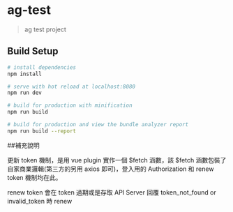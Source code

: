 # ag-test

> ag test project

## Build Setup

``` bash
# install dependencies
npm install

# serve with hot reload at localhost:8080
npm run dev

# build for production with minification
npm run build

# build for production and view the bundle analyzer report
npm run build --report
```

##補充說明

更新 token 機制，是用 vue plugin 實作一個 $fetch 涵數，該 $fetch 涵數包裝了自家商業邏輯(第三方的另用 axios 即可)，登入用的 Authorization 和 renew token 機制均在此。

renew token 會在 token 過期或是存取 API Server 回覆 token_not_found or invalid_token 時 renew

